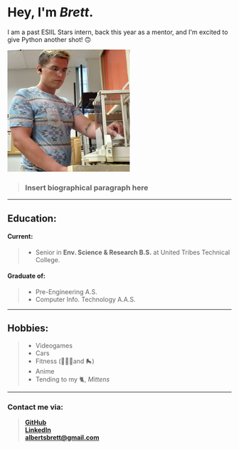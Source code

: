 # Hey, I'm *Brett*.
I am a past ESIIL Stars intern, back this year as a mentor, and I'm excited to give Python another shot! 🙃  

<img src="Brett.jpg" width="275" height="275">

> 
> ### Insert biographical paragraph here
> 

___

## Education:
#### Current: 
> - Senior in **Env. Science & Research B.S.** at United Tribes Technical College.

#### Graduate of:
> - Pre-Engineering A.S. 
> - Computer Info. Technology A.A.S.

___

## Hobbies:
> - Videogames
> - Cars
> - Fitness (🏋🏼‍♂️and 🛼)
> - Anime
> - Tending to my 🐈, *Mittens*

___

### **Contact me via:**
> <a href="https://github.com/Wakunza" target="_blank">**GitHub**</a>  
> <a href="https://www.linkedin.com/in/brettalberts/" target="_blank">**LinkedIn**</a>  
> <a href="albertsbrett@gmail.com"> **albertsbrett@gmail.com** </a>  

